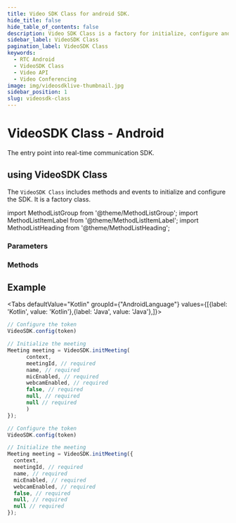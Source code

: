 ```yaml
---
title: Video SDK Class for android SDK.
hide_title: false
hide_table_of_contents: false
description: Video SDK Class is a factory for initialize, configure and init meetings.
sidebar_label: VideoSDK Class
pagination_label: VideoSDK Class
keywords:
  - RTC Android
  - VideoSDK Class
  - Video API
  - Video Conferencing
image: img/videosdklive-thumbnail.jpg
sidebar_position: 1
slug: videosdk-class
---
```


# VideoSDK Class - Android

The entry point into real-time communication SDK.

## using VideoSDK Class

The `VideoSDK Class` includes methods and events to initialize and configure the SDK. It is a factory class.

import MethodListGroup from '@theme/MethodListGroup';
import MethodListItemLabel from '@theme/MethodListItemLabel';
import MethodListHeading from '@theme/MethodListHeading';

### Parameters

<MethodListGroup>
  <MethodListItemLabel name="__namedParameters" option={"required"} type={"object"} >
    <MethodListGroup>
      <MethodListHeading heading="Properties" />
      <MethodListItemLabel description={"set meeting id"} name="meetingId" option={"required"} type={"string"} />
      <MethodListItemLabel description={"set local participant's name"} name="name" option={"required"} type={"string"} />
      <MethodListItemLabel description={"set local participant's mic state"} name="micEnabled" option={"required"} type={"bool"} />
      <MethodListItemLabel description={"set local participant's webcam state"} name="webcamEnabled" option={"required"} type={"bool"}/>
      <MethodListItemLabel description={"set local participant's Id"} name="paricipantId" option={"required"} type={"string"}/>
    </MethodListGroup>
  </MethodListItemLabel>
</MethodListGroup>

### Methods

<MethodListGroup>
  <MethodListItemLabel name="__methods" >
    <MethodListGroup>
      <MethodListHeading heading="Methods" />
      <MethodListItemLabel description={"initialize the MediasoupClient"} name="initialize(Context context)"  type={"void"} />
      <MethodListItemLabel description={"configure the token"} name="config(String token)"  type={"void"} />
      <MethodListItemLabel description={"initialize the meeting"} 
      name="initMeeting(
        Context context, 
        String meetingId, 
        String name, 
        boolean micEnabled,
        boolean webcamEnabled,
        boolean multiStream,
        String participantId,
        Map<String, CustomStreamTrack> customTracks
      )"  type={"Meeting"} />
    </MethodListGroup>
  </MethodListItemLabel>
</MethodListGroup>

## Example

<Tabs
defaultValue="Kotlin"
groupId={"AndroidLanguage"}
values={[{label: 'Kotlin', value: 'Kotlin'},{label: 'Java', value: 'Java'},]}>

<TabItem value="Kotlin">

```js title="initMeeting"
// Configure the token
VideoSDK.config(token)

// Initialize the meeting
Meeting meeting = VideoSDK.initMeeting(
      context,
      meetingId, // required
      name, // required
      micEnabled, // required
      webcamEnabled, // required
      false, // required
      null, // required
      null // required
      )
});
```

</TabItem>

<TabItem value="Java">

```js title="initMeeting"
// Configure the token
VideoSDK.config(token)

// Initialize the meeting
Meeting meeting = VideoSDK.initMeeting({
  context,
  meetingId, // required
  name, // required
  micEnabled, // required
  webcamEnabled, // required
  false, // required
  null, // required
  null // required
});
```

</TabItem>

</Tabs>
